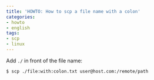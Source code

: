 ```yaml
---
title: 'HOWTO: How to scp a file name with a colon'
categories:
- howto
- english
tags:
- scp
- linux
---
```

Add `./` in front of the file name:

```
$ scp ./file:with:colon.txt user@host.com:/remote/path
```
